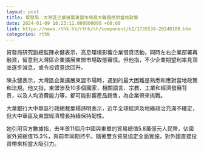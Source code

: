 ```yaml
---
layout: post
title: 貿發局：大灣區企業擴展東盟市場最大難題應對當地政策
date: 2024-01-09 16:23:11.000000000 +08:00
link: https://news.rthk.hk/rthk/ch/component/k2/1735539-20240109.htm
categories: rthk
---
```


貿發局研究副總監陳永健表示，高息環境影響企業借貸活動，同時左右企業部署再融資，留意到大灣區企業擴展東盟市場取態審慎。但他指，不少企業期望利率見頂並逐步減息，或令投資意欲回升。

陳永健表示，大灣區企業擴展東盟市場時，遇到的最大困難是熟悉和應對當地政策和法規。他又指，東盟涉及10多個國家，相關語言、宗教、工業和經濟發展背景，以及人均消費能力等，都可能影響產品銷售，為企業帶來挑戰。

大華銀行大中華區行政總裁葉楊詩明表示，近年全球經濟及地緣政治充滿不確定，但大中華區及東盟經濟增長持續保持韌性。

她引用官方數據指，去年首11個月中國與東盟的貿易總值5.8萬億元人民幣，佔國家外貿總值15.3%，與前年同期持平。隨著雙方貿易協定全面實施，對外國直接投資帶來相當大吸引力。
